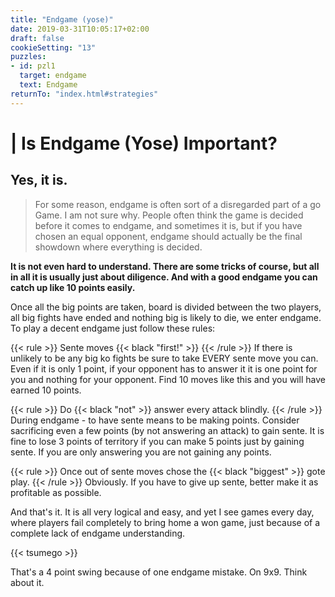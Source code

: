 ```yaml
---
title: "Endgame (yose)"
date: 2019-03-31T10:05:17+02:00
draft: false
cookieSetting: "13"
puzzles:
- id: pzl1
  target: endgame
  text: Endgame
returnTo: "index.html#strategies"
---
```


# | Is Endgame (Yose) Important?
## Yes, it is.

> For some reason, endgame is often sort of a disregarded part of a go Game. I am not sure why. People often think the game is decided before it comes to endgame, and sometimes it is, but if you have chosen an equal opponent, endgame should actually be the final showdown where everything is decided. 

**It is not even hard to understand. There are some tricks of course, but all in all it is usually just about diligence. And with a good endgame you can catch up like 10 points easily.**

Once all the big points are taken, board is divided between the two players, all big fights have ended and nothing big is likely to die, we enter endgame. To play a decent endgame just follow these rules:

{{< rule >}}
	Sente moves {{< black "first!" >}}
{{< /rule >}}
If there is unlikely to be any big ko fights be sure to take EVERY sente move you can. Even if it is only 1 point, if your opponent has to answer it it is one point for you and nothing for your opponent. Find 10 moves like this and you will have earned 10 points.

{{< rule >}}
	Do {{< black "not" >}} answer every attack blindly.
{{< /rule >}}
During endgame - to have sente means to be making points. Consider sacrificing even a few points (by not answering an attack) to gain sente. It is fine to lose 3 points of territory if you can make 5 points just by gaining sente. If you are only answering you are not gaining any points.

{{< rule >}}
	Once out of sente moves chose the {{< black "biggest" >}} gote play.
{{< /rule >}} 
Obviously. If you have to give up sente, better make it as profitable as possible.

And that's it. It is all very logical and easy, and yet I see games every day, where players fail completely to bring home a won game, just because of a complete lack of endgame understanding.

{{< tsumego >}}

That's a 4 point swing because of one endgame mistake. On 9x9. Think about it.
 

